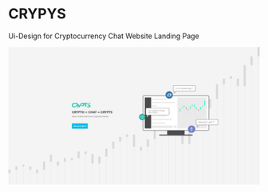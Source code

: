 # CRYPYS
Ui-Design for Cryptocurrency Chat Website Landing Page

<p align="center">
<img src="images/preview.png" width="auto" height="auto">
</p>
